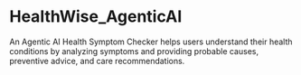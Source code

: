 # HealthWise_AgenticAI
 An Agentic AI Health Symptom Checker helps users understand their health conditions  by analyzing symptoms and providing probable causes, preventive advice, and care recommendations.
